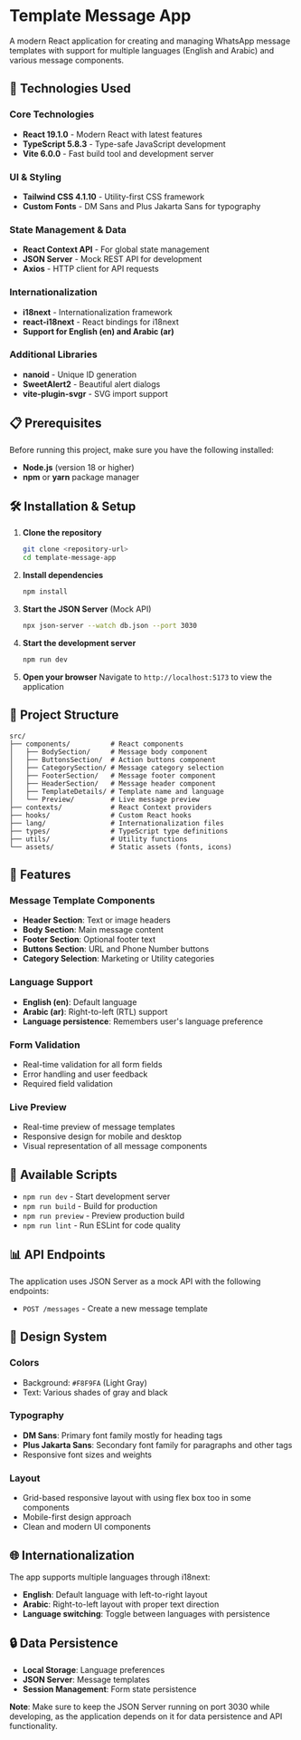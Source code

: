 # Template Message App

A modern React application for creating and managing WhatsApp message templates with support for multiple languages (English and Arabic) and various message components.

## 🚀 Technologies Used

### Core Technologies

-   **React 19.1.0** - Modern React with latest features
-   **TypeScript 5.8.3** - Type-safe JavaScript development
-   **Vite 6.0.0** - Fast build tool and development server

### UI & Styling

-   **Tailwind CSS 4.1.10** - Utility-first CSS framework
-   **Custom Fonts** - DM Sans and Plus Jakarta Sans for typography

### State Management & Data

-   **React Context API** - For global state management
-   **JSON Server** - Mock REST API for development
-   **Axios** - HTTP client for API requests

### Internationalization

-   **i18next** - Internationalization framework
-   **react-i18next** - React bindings for i18next
-   **Support for English (en) and Arabic (ar)**

### Additional Libraries

-   **nanoid** - Unique ID generation
-   **SweetAlert2** - Beautiful alert dialogs
-   **vite-plugin-svgr** - SVG import support

## 📋 Prerequisites

Before running this project, make sure you have the following installed:

-   **Node.js** (version 18 or higher)
-   **npm** or **yarn** package manager

## 🛠️ Installation & Setup

1. **Clone the repository**

    ```bash
    git clone <repository-url>
    cd template-message-app
    ```

2. **Install dependencies**

    ```bash
    npm install
    ```

3. **Start the JSON Server** (Mock API)

    ```bash
    npx json-server --watch db.json --port 3030
    ```

4. **Start the development server**

    ```bash
    npm run dev
    ```

5. **Open your browser**
   Navigate to `http://localhost:5173` to view the application

## 📁 Project Structure

```
src/
├── components/          # React components
│   ├── BodySection/     # Message body component
│   ├── ButtonsSection/  # Action buttons component
│   ├── CategorySection/ # Message category selection
│   ├── FooterSection/   # Message footer component
│   ├── HeaderSection/   # Message header component
│   ├── TemplateDetails/ # Template name and language
│   └── Preview/         # Live message preview
├── contexts/            # React Context providers
├── hooks/               # Custom React hooks
├── lang/                # Internationalization files
├── types/               # TypeScript type definitions
├── utils/               # Utility functions
└── assets/              # Static assets (fonts, icons)
```

## 🎯 Features

### Message Template Components

-   **Header Section**: Text or image headers
-   **Body Section**: Main message content
-   **Footer Section**: Optional footer text
-   **Buttons Section**: URL and Phone Number buttons
-   **Category Selection**: Marketing or Utility categories

### Language Support

-   **English (en)**: Default language
-   **Arabic (ar)**: Right-to-left (RTL) support
-   **Language persistence**: Remembers user's language preference

### Form Validation

-   Real-time validation for all form fields
-   Error handling and user feedback
-   Required field validation

### Live Preview

-   Real-time preview of message templates
-   Responsive design for mobile and desktop
-   Visual representation of all message components

## 🔧 Available Scripts

-   `npm run dev` - Start development server
-   `npm run build` - Build for production
-   `npm run preview` - Preview production build
-   `npm run lint` - Run ESLint for code quality

## 📊 API Endpoints

The application uses JSON Server as a mock API with the following endpoints:

-   `POST /messages` - Create a new message template

## 🎨 Design System

### Colors

-   Background: `#F8F9FA` (Light Gray)
-   Text: Various shades of gray and black

### Typography

-   **DM Sans**: Primary font family mostly for heading tags
-   **Plus Jakarta Sans**: Secondary font family for paragraphs and other tags
-   Responsive font sizes and weights

### Layout

-   Grid-based responsive layout with using flex box too in some components
-   Mobile-first design approach
-   Clean and modern UI components

## 🌐 Internationalization

The app supports multiple languages through i18next:

-   **English**: Default language with left-to-right layout
-   **Arabic**: Right-to-left layout with proper text direction
-   **Language switching**: Toggle between languages with persistence

## 🔒 Data Persistence

-   **Local Storage**: Language preferences
-   **JSON Server**: Message templates
-   **Session Management**: Form state persistence

**Note**: Make sure to keep the JSON Server running on port 3030 while developing, as the application depends on it for data persistence and API functionality.

